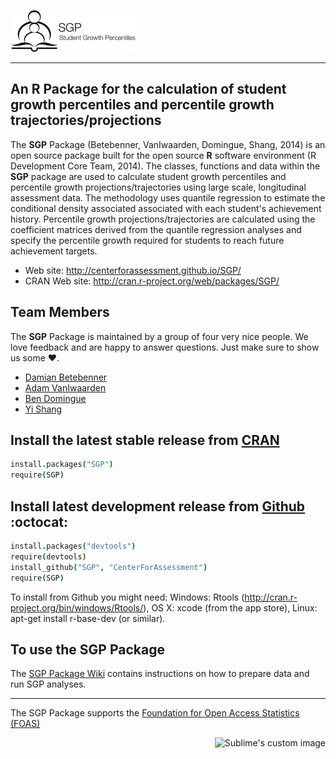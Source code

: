 ![SGP_Logo](https://raw.githubusercontent.com/CenterForAssessment/SGP_Resources/master/misc/SGP2.jpg)
______________________________________________________________________________________________________

## An R Package for the calculation of student growth percentiles and percentile growth trajectories/projections


The **SGP** Package (Betebenner, VanIwaarden, Domingue, Shang, 2014) is an open source package built for the open source **R** software environment (R Development Core Team, 2014). The classes, functions and data within the **SGP** package are used to calculate student growth percentiles and percentile growth projections/trajectories using large scale, longitudinal assessment data. The methodology uses quantile regression to estimate the conditional density associated associated with each student's achievement history. Percentile growth projections/trajectories are calculated using the coefficient matrices derived from the quantile regression analyses and specify the percentile growth required for students to reach future achievement targets.

* Web site: http://centerforassessment.github.io/SGP/
* CRAN Web site: http://cran.r-project.org/web/packages/SGP/

## Team Members

The **SGP** Package is maintained by a group of four very nice people. We love feedback and are happy to answer questions. Just make sure to show us some :heart:.

* [Damian Betebenner](https://github.com/dbetebenner)
* [Adam VanIwaarden](https://github.com/adamvi)
* [Ben Domingue](https://github.com/ben-domingue)
* [Yi Shang](https://github.com/shangyi)



## Install the latest stable release from [CRAN](http://cran.r-project.org/package=SGP)

```coffee
install.packages("SGP")
require(SGP)
```


## Install latest development release from [Github](https://github.com/CenterForAssessment/SGP/) :octocat:

```coffee 
install.packages("devtools")
require(devtools)
install_github("SGP", "CenterForAssessment")
require(SGP)
```

To install from Github you might need: Windows: Rtools (http://cran.r-project.org/bin/windows/Rtools/), OS X: xcode (from the app store),
Linux: apt-get install r-base-dev (or similar).


## To use the SGP Package

The [SGP Package Wiki](https://github.com/CenterForAssessment/SGP/wiki/Home) contains instructions on how to prepare data and run SGP analyses.

___________________________________________________________________


The SGP Package supports the [Foundation for Open Access Statistics (FOAS)](http://www.foastat.org/index.html)
<p align="right">
  <img style='width: 25%;' src="http://www.foastat.org/images/foas.png" alt="Sublime's custom image"/>
</p>
